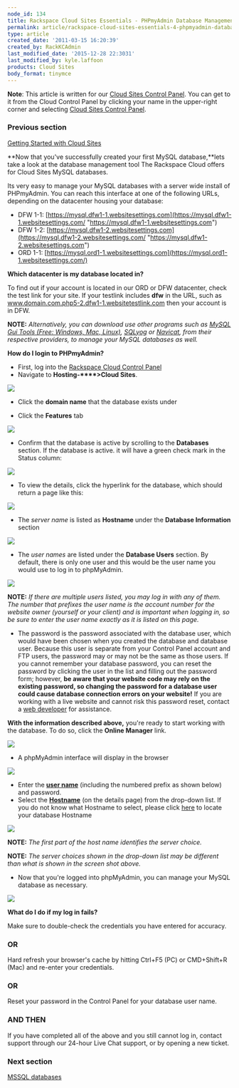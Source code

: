 ```yaml
---
node_id: 134
title: Rackspace Cloud Sites Essentials - PHPmyAdmin Database Management Interface
permalink: article/rackspace-cloud-sites-essentials-4-phpmyadmin-database-management-interface
type: article
created_date: '2011-03-15 16:20:39'
created_by: RackKCAdmin
last_modified_date: '2015-12-28 22:3031'
last_modified_by: kyle.laffoon
products: Cloud Sites
body_format: tinymce
---
```


**Note**: This article is written for our [Cloud Sites Control
Panel](https://manage.rackspacecloud.com/). You can get to it from the
Cloud Control Panel by clicking your name in the upper-right corner and
selecting [Cloud Sites Control
Panel](https://manage.rackspacecloud.com/).

### Previous section

[Getting Started with Cloud
Sites](https://www.rackspace.com/knowledge_center/getting-started/cloud-sites)

 

**Now that you've successfully created your first MySQL database,**lets
take a look at the database management tool The Rackspace Cloud offers
for Cloud Sites MySQL databases. 

Its very easy to manage your MySQL databases with a server wide install
of PHPmyAdmin. You can reach this interface at one of the following
URLs, depending on the datacenter housing your database:

-   DFW
    1-1: [https://mysql.dfw1-1.websitesettings.com](https://mysql.dfw1-1.websitesettings.com/ "https://mysql.dfw1-1.websitesettings.com")
-   DFW
    1-2: [https://mysql.dfw1-2.websitesettings.com](https://mysql.dfw1-2.websitesettings.com/ "https://mysql.dfw1-2.websitesettings.com")
-   ORD
    1-1: [https://mysql.ord1-1.websitesettings.com](https://mysql.ord1-1.websitesettings.com/)

**Which datacenter is my database located in?**

To find out if your account is located in our ORD or DFW datacenter,
check the test link for your site. If your testlink includes **dfw** in
the URL, such as www.domain.com.php5-2.dfw1-1.websitetestlink.com then
your account is in DFW.

**NOTE:** *Alternatively, you can download use other programs such
as [MySQL Gui Tools (Free: Windows, Mac,
Linux)](http://dev.mysql.com/downloads/gui-tools/5.0.html "http://dev.mysql.com/downloads/gui-tools/5.0.html"), [SQLyog](http://www.webyog.com/ "http://www.webyog.com/") or [Navicat](http://www.navicat.com/ "http://www.navicat.com"),
from their respective providers, to manage your MySQL databases as
well.*

**How do I login to PHPmyAdmin?**

-   First, log into the [Rackspace Cloud Control
    Panel](http://manage.rackspacecloud.com)
-   Navigate to **Hosting-****\>Cloud Sites**.

![](http://c806394.r94.cf2.rackcdn.com/cloudsites.png)

-   Click the **domain name** that the database exists under

-   Click the **Features** tab

![](http://c806394.r94.cf2.rackcdn.com/featurestab.png)

-   Confirm that the database is active by scrolling to the
    **Databases** section. If the database is active. it will have a
    green check mark in the Status column:

 

![](http://c806394.r94.cf2.rackcdn.com/databaseready.png)

-   To view the details, click the hyperlink for the database, which
    should return a page like this:

![](http://c806394.r94.cf2.rackcdn.com/databaseinformation.png)

-   The *server name* is listed as **Hostname** under the **Database
    Information** section

![](http://c806394.r94.cf2.rackcdn.com/hostname.png)

-   The *user names* are listed under the **Database Users** section. By
    default, there is only one user and this would be the user name you
    would use to log in to phpMyAdmin.

![](http://c806394.r94.cf2.rackcdn.com/databaseusers.png)

**NOTE:** *If there are multiple users listed, you may log in with any
of them. The number that prefixes the user name is the account number
for the website owner (yourself or your client) and is important when
logging in, so be sure to enter the user name exactly as it is listed on
this page.*

-   The password is the password associated with the database user,
    which would have been chosen when you created the database and
    database user. Because this user is separate from your Control Panel
    account and FTP users, the password may or may not be the same as
    those users. If you cannot remember your database password, you can
    reset the password by clicking the user in the list and filling out
    the password form; however, **be aware that your website code may
    rely on the existing password, so changing the password for a
    database user could cause database connection errors on your
    website!** If you are working with a live website and cannot risk
    this password reset, contact a [web
    developer](/knowledge_center/index.php/Working_with_a_MSSQL_database)
    for assistance.

 

**With the information described above,** you're ready to start working
with the database. To do so, click the **Online Manager** link. 

![](http://c806394.r94.cf2.rackcdn.com/onlinemanagerlink.png)

-   A phpMyAdmin interface will display in the browser

![](http://c806394.r94.cf2.rackcdn.com/phpmyadminlogin.png)

-   Enter the [**user name**](#username) (including the numbered prefix
    as shown below) and password.
-   Select the [**Hostname**](#hostname) (on the details page) from the
    drop-down list. If you do not know what Hostname to select, please
    click [here](#hostname) to locate your database Hostname

![](http://c806394.r94.cf2.rackcdn.com/phpmyadminserverchoices.png)

**NOTE:** *The first part of the host name identifies the server
choice.*

**NOTE:** *The server choices shown in the drop-down list may be
different than what is shown in the screen shot above.*

-   Now that you're logged into phpMyAdmin, you can manage your MySQL
    database as necessary.

![](http://c806394.r94.cf2.rackcdn.com/loggedintophpmyadmin.png)

**What do I do if my log in fails?**

Make sure to double-check the credentials you have entered for accuracy.

### OR

Hard refresh your browser's cache by hitting Ctrl+F5 (PC) or CMD+Shift+R
(Mac) and re-enter your credentials.

### OR

Reset your password in the Control Panel for your database user name.

### AND THEN

If you have completed all of the above and you still cannot log in,
contact support through our 24-hour Live Chat support, or by opening a
new ticket.

### Next section

[MSSQL
databases](ttp://www.rackspace.com/knowledge_center/article/rackspace-cloud-sites-essentials-mssql-databases)

